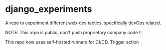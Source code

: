 # django_experiments
A repo to experiment different web-dev tactics, specifically devOps related.

NOTE: This repo is public; don't push proprietary company code !!

This repo now uses self-hosted runners for CI/CD.
Trigger action
